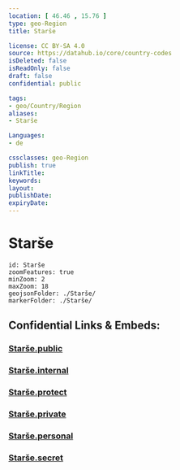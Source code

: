 ```yaml
---
location: [ 46.46 , 15.76 ] 
type: geo-Region
title: Starše

license: CC BY-SA 4.0
source: https://datahub.io/core/country-codes
isDeleted: false
isReadOnly: false
draft: false
confidential: public

tags:
- geo/Country/Region
aliases:
- Starše

Languages:
- de

cssclasses: geo-Region
publish: true
linkTitle: 
keywords: 
layout: 
publishDate: 
expiryDate: 
---
```


# Starše

```leaflet
id: Starše
zoomFeatures: true 
minZoom: 2 
maxZoom: 18
geojsonFolder: ./Starše/
markerFolder: ./Starše/
```


## Confidential Links & Embeds: 

### [Starše.public](/_public/\Earth\Continent\Europe\Europe~Central\Slovenia\Regions~Slovenia\Podravska\counties~PodravskaStarše.public.md) 

### [Starše.internal](/_internal/\Earth\Continent\Europe\Europe~Central\Slovenia\Regions~Slovenia\Podravska\counties~PodravskaStarše.internal.md) 

### [Starše.protect](/_protect/\Earth\Continent\Europe\Europe~Central\Slovenia\Regions~Slovenia\Podravska\counties~PodravskaStarše.protect.md) 

### [Starše.private](/_private/\Earth\Continent\Europe\Europe~Central\Slovenia\Regions~Slovenia\Podravska\counties~PodravskaStarše.private.md) 

### [Starše.personal](/_personal/\Earth\Continent\Europe\Europe~Central\Slovenia\Regions~Slovenia\Podravska\counties~PodravskaStarše.personal.md) 

### [Starše.secret](/_secret/\Earth\Continent\Europe\Europe~Central\Slovenia\Regions~Slovenia\Podravska\counties~PodravskaStarše.secret.md)

